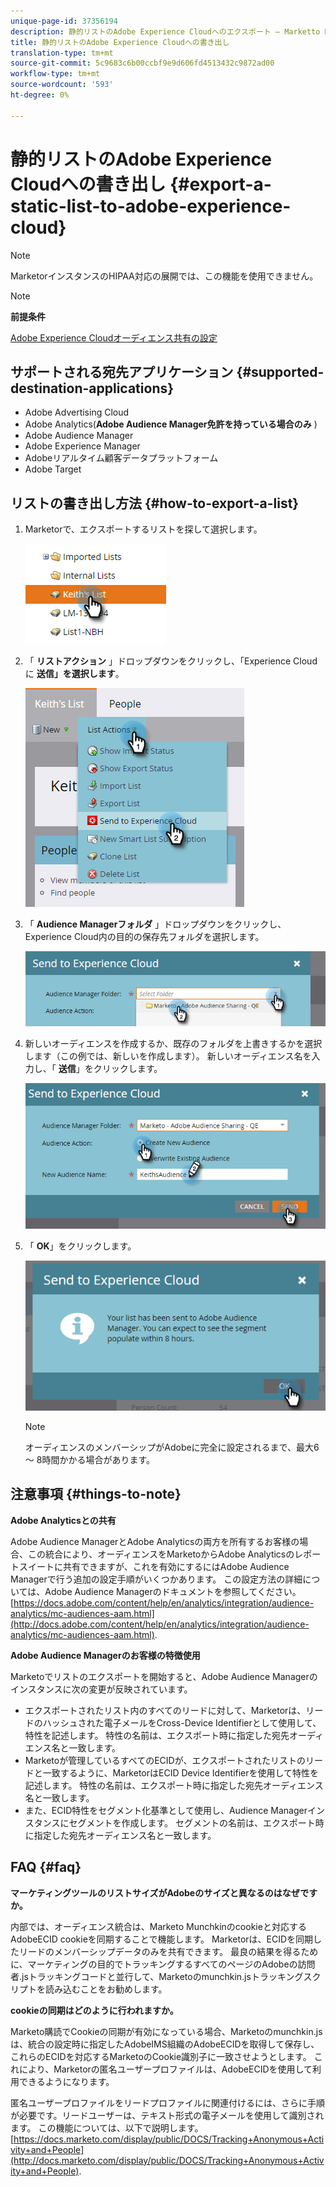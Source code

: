 ```yaml
---
unique-page-id: 37356194
description: 静的リストのAdobe Experience Cloudへのエクスポート — Marketto Docs — 製品ドキュメント
title: 静的リストのAdobe Experience Cloudへの書き出し
translation-type: tm+mt
source-git-commit: 5c9683c6b00ccbf9e9d606fd4513432c9872ad00
workflow-type: tm+mt
source-wordcount: '593'
ht-degree: 0%

---
```



# 静的リストのAdobe Experience Cloudへの書き出し {#export-a-static-list-to-adobe-experience-cloud}

>[!NOTE]
>
>MarketorインスタンスのHIPAA対応の展開では、この機能を使用できません。

>[!NOTE]
>
>**前提条件**
>
>[Adobe Experience Cloudオーディエンス共有の設定](http://docs.marketo.com/x/D4GMAg)

## サポートされる宛先アプリケーション {#supported-destination-applications}

* Adobe Advertising Cloud
* Adobe Analytics(**Adobe Audience Manager免許を持っている場合のみ** )
* Adobe Audience Manager
* Adobe Experience Manager
* Adobeリアルタイム顧客データプラットフォーム
* Adobe Target

## リストの書き出し方法 {#how-to-export-a-list}

1. Marketorで、エクスポートするリストを探して選択します。

   ![](assets/one.png)

1. 「 **リストアクション** 」ドロップダウンをクリックし、「Experience Cloudに **送信」を選択します**。

   ![](assets/two-1.png)

1. 「 **Audience Managerフォルダ** 」ドロップダウンをクリックし、Experience Cloud内の目的の保存先フォルダを選択します。

   ![](assets/three-1.png)

1. 新しいオーディエンスを作成するか、既存のフォルダを上書きするかを選択します（この例では、新しいを作成します）。 新しいオーディエンス名を入力し、「 **送信**」をクリックします。

   ![](assets/four.png)

1. 「 **OK**」をクリックします。

   ![](assets/five.png)

   >[!NOTE]
   >
   >オーディエンスのメンバーシップがAdobeに完全に設定されるまで、最大6 ～ 8時間かかる場合があります。

## 注意事項 {#things-to-note}

**Adobe Analyticsとの共有**

Adobe Audience ManagerとAdobe Analyticsの両方を所有するお客様の場合、この統合により、オーディエンスをMarketoからAdobe Analyticsのレポートスイートに共有できますが、これを有効にするにはAdobe Audience Managerで行う追加の設定手順がいくつかあります。 この設定方法の詳細については、Adobe Audience Managerのドキュメントを参照してください。 [https://docs.adobe.com/content/help/en/analytics/integration/audience-analytics/mc-audiences-aam.html](http://docs.adobe.com/content/help/en/analytics/integration/audience-analytics/mc-audiences-aam.html).

**Adobe Audience Managerのお客様の特徴使用**

Marketoでリストのエクスポートを開始すると、Adobe Audience Managerのインスタンスに次の変更が反映されています。

* エクスポートされたリスト内のすべてのリードに対して、Marketorは、リードのハッシュされた電子メールをCross-Device Identifierとして使用して、特性を記述します。 特性の名前は、エクスポート時に指定した宛先オーディエンス名と一致します。
* Marketoが管理しているすべてのECIDが、エクスポートされたリストのリードと一致するように、MarketorはECID Device Identifierを使用して特性を記述します。 特性の名前は、エクスポート時に指定した宛先オーディエンス名と一致します。
* また、ECID特性をセグメント化基準として使用し、Audience Managerインスタンスにセグメントを作成します。 セグメントの名前は、エクスポート時に指定した宛先オーディエンス名と一致します。

## FAQ {#faq}

**マーケティングツールのリストサイズがAdobeのサイズと異なるのはなぜですか。**

内部では、オーディエンス統合は、Marketo Munchkinのcookieと対応するAdobeECID cookieを同期することで機能します。 Marketorは、ECIDを同期したリードのメンバーシップデータのみを共有できます。 最良の結果を得るために、マーケティングの目的でトラッキングするすべてのページのAdobeの訪問者.jsトラッキングコードと並行して、Marketoのmunchkin.jsトラッキングスクリプトを読み込むことをお勧めします。

**cookieの同期はどのように行われますか。**

Marketo購読でCookieの同期が有効になっている場合、Marketoのmunchkin.jsは、統合の設定時に指定したAdobeIMS組織のAdobeECIDを取得して保存し、これらのECIDを対応するMarketoのCookie識別子に一致させようとします。 これにより、Marketorの匿名ユーザープロファイルは、AdobeECIDを使用して利用できるようになります。

匿名ユーザープロファイルをリードプロファイルに関連付けるには、さらに手順が必要です。リードユーザーは、テキスト形式の電子メールを使用して識別されます。 この機能については、以下で説明します。 [https://docs.marketo.com/display/public/DOCS/Tracking+Anonymous+Activity+and+People](http://docs.marketo.com/display/public/DOCS/Tracking+Anonymous+Activity+and+People).

